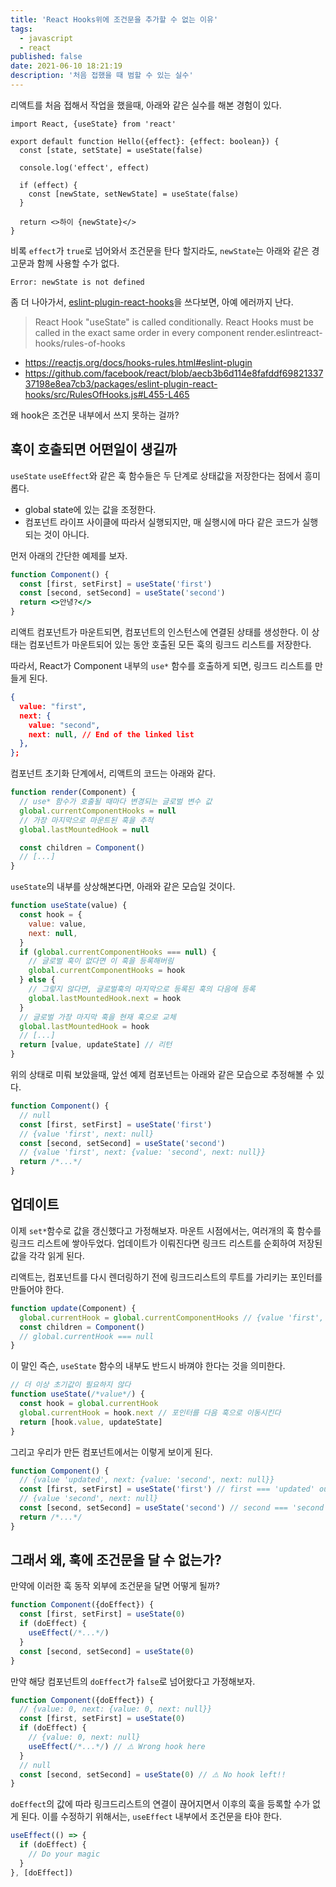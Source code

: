 ```yaml
---
title: 'React Hooks위에 조건문을 추가할 수 없는 이유'
tags:
  - javascript
  - react
published: false
date: 2021-06-10 18:21:19
description: '처음 접했을 때 범할 수 있는 실수'
---
```


리액트를 처음 접해서 작업을 했을때, 아래와 같은 실수를 해본 경험이 있다.

```tsx
import React, {useState} from 'react'

export default function Hello({effect}: {effect: boolean}) {
  const [state, setState] = useState(false)

  console.log('effect', effect)

  if (effect) {
    const [newState, setNewState] = useState(false)
  }

  return <>하이 {newState}</>
}
```

비록 `effect`가 `true`로 넘어와서 조건문을 탄다 할지라도, `newState`는 아래와 같은 경고문과 함께 사용할 수가 없다.

```
Error: newState is not defined
```

좀 더 나아가서, [eslint-plugin-react-hooks](https://github.com/facebook/react/tree/master/packages/eslint-plugin-react-hooks)을 쓰다보면, 아예 에러까지 난다.

> React Hook "useState" is called conditionally. React Hooks must be called in the exact same order in every component render.eslintreact-hooks/rules-of-hooks

- https://reactjs.org/docs/hooks-rules.html#eslint-plugin
- https://github.com/facebook/react/blob/aecb3b6d114e8fafddf6982133737198e8ea7cb3/packages/eslint-plugin-react-hooks/src/RulesOfHooks.js#L455-L465

왜 hook은 조건문 내부에서 쓰지 못하는 걸까?

## 훅이 호출되면 어떤일이 생길까

`useState` `useEffect`와 같은 훅 함수들은 두 단계로 상태값을 저장한다는 점에서 흥미롭다.

- global state에 있는 값을 조정한다.
- 컴포넌트 라이프 사이클에 따라서 실행되지만, 매 실행시에 마다 같은 코드가 실행되는 것이 아니다.

먼저 아래의 간단한 예제를 보자.

```jsx
function Component() {
  const [first, setFirst] = useState('first')
  const [second, setSecond] = useState('second')
  return <>안녕?</>
}
```

리액트 컴포넌트가 마운트되면, 컴포넌트의 인스턴스에 연결된 상태를 생성한다. 이 상태는 컴포넌트가 마운트되어 있는 동안 호출된 모든 훅의 링크드 리스트를 저장한다.

따라서, React가 Component 내부의 `use*` 함수를 호출하게 되면, 링크드 리스트를 만들게 된다.

```json
{
  value: "first",
  next: {
    value: "second",
    next: null, // End of the linked list
  },
};
```

컴포넌트 초기화 단계에서, 리액트의 코드는 아래와 같다.

```javascript
function render(Component) {
  // use* 함수가 호출될 때마다 변경되는 글로벌 변수 값
  global.currentComponentHooks = null
  // 가장 마지막으로 마운트된 훅을 추적
  global.lastMountedHook = null

  const children = Component()
  // [...]
}
```

`useState`의 내부를 상상해본다면, 아래와 같은 모습일 것이다.

```javascript
function useState(value) {
  const hook = {
    value: value,
    next: null,
  }
  if (global.currentComponentHooks === null) {
    // 글로벌 훅이 없다면 이 훅을 등록해버림
    global.currentComponentHooks = hook
  } else {
    // 그렇지 않다면, 글로벌훅의 마지막으로 등록된 훅의 다음에 등록
    global.lastMountedHook.next = hook
  }
  // 글로벌 가장 마지막 훅을 현재 훅으로 교체
  global.lastMountedHook = hook
  // [...]
  return [value, updateState] // 리턴
}
```

위의 상태로 미뤄 보았을때, 앞선 예제 컴포넌트는 아래와 같은 모습으로 추정해볼 수 있다.

```jsx
function Component() {
  // null
  const [first, setFirst] = useState('first')
  // {value 'first', next: null}
  const [second, setSecond] = useState('second')
  // {value 'first', next: {value: 'second', next: null}}
  return /*...*/
}
```

## 업데이트

이제 `set*`함수로 값을 갱신했다고 가정해보자. 마운트 시점에서는, 여러개의 훅 함수를 링크드 리스트에 쌓아두었다. 업데이트가 이뤄진다면 링크드 리스트를 순회하여 저장된 값을 각각 읽게 된다.

리액트는, 컴포넌트를 다시 렌더링하기 전에 링크드리스트의 루트를 가리키는 포인터를 만들어야 한다.

```javascript
function update(Component) {
  global.currentHook = global.currentComponentHooks // {value 'first', next: {value: 'second', next: null}}
  const children = Component()
  // global.currentHook === null
}
```

이 말인 즉슨, `useState` 함수의 내부도 반드시 바껴야 한다는 것을 의미한다.

```javascript
// 더 이상 초기값이 필요하지 않다
function useState(/*value*/) {
  const hook = global.currentHook
  global.currentHook = hook.next // 포인터를 다음 훅으로 이동시킨다
  return [hook.value, updateState]
}
```

그리고 우리가 만든 컴포넌트에서는 이렇게 보이게 된다.

```javascript
function Component() {
  // {value 'updated', next: {value: 'second', next: null}}
  const [first, setFirst] = useState('first') // first === 'updated' our mutated state
  // {value 'second', next: null}
  const [second, setSecond] = useState('second') // second === 'second' the unchanged initial state
  return /*...*/
}
```

## 그래서 왜, 훅에 조건문을 달 수 없는가?

만약에 이러한 훅 동작 외부에 조건문을 달면 어떻게 될까?

```javascript
function Component({doEffect}) {
  const [first, setFirst] = useState(0)
  if (doEffect) {
    useEffect(/*...*/)
  }
  const [second, setSecond] = useState(0)
}
```

만약 해당 컴포넌트의 `doEffect`가 `false`로 넘어왔다고 가정해보자.

```javascript
function Component({doEffect}) {
  // {value: 0, next: {value: 0, next: null}}
  const [first, setFirst] = useState(0)
  if (doEffect) {
    // {value: 0, next: null}
    useEffect(/*...*/) // ⚠️ Wrong hook here
  }
  // null
  const [second, setSecond] = useState(0) // ⚠️ No hook left!!
}
```

`doEffect`의 값에 따라 링크드리스트의 연결이 끊어지면서 이후의 훅을 등록할 수가 없게 된다. 이를 수정하기 위해서는, `useEffect` 내부에서 조건문을 타야 한다.

```javascript
useEffect(() => {
  if (doEffect) {
    // Do your magic
  }
}, [doEffect])
```
